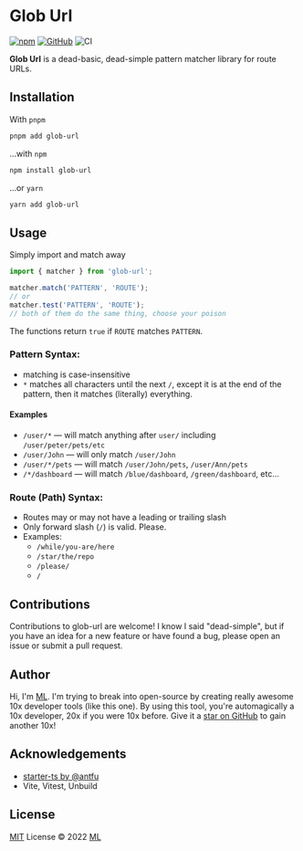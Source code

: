 # Glob Url

<a href="https://www.npmjs.com/package/glob-url"><img alt="npm" src="https://img.shields.io/npm/v/glob-url?color=teal"></a>
<a href="https://github.com/ijkml/glob-url/blob/main/LICENSE"><img alt="GitHub" src="https://img.shields.io/github/license/ijkml/glob-url?color=teal"></a>
<img alt="CI" src="http://img.shields.io/github/actions/workflow/status/ijkml/glob-url/ci.yml?branch=main">

**Glob Url** is a dead-basic, dead-simple pattern matcher library for route URLs.

## Installation

With `pnpm`

```bash
pnpm add glob-url
```

...with `npm`

```bash
npm install glob-url
```

...or `yarn`

```bash
yarn add glob-url
```

## Usage

Simply import and match away

```typescript
import { matcher } from 'glob-url';

matcher.match('PATTERN', 'ROUTE');
// or
matcher.test('PATTERN', 'ROUTE');
// both of them do the same thing, choose your poison
```

The functions return `true` if `ROUTE` matches `PATTERN`.

### Pattern Syntax:

- matching is case-insensitive
- `*` matches all characters until the next `/`, except it is at the end of the pattern, then it matches (literally) everything.

#### Examples

- `/user/*` &mdash; will match anything after `user/` including `/user/peter/pets/etc`
- `/user/John` &mdash; will only match `/user/John`
- `/user/*/pets` &mdash; will match `/user/John/pets`, `/user/Ann/pets`
- `/*/dashboard` &mdash; will match `/blue/dashboard`, `/green/dashboard`, etc...

### Route (Path) Syntax:

- Routes may or may not have a leading or trailing slash
- Only forward slash (`/`) is valid. Please.
- Examples:
  - `/while/you-are/here`
  - `/star/the/repo`
  - `/please/`
  - `/`

## Contributions

Contributions to glob-url are welcome! I know I said "dead-simple", but if you have an idea for a new feature or have found a bug, please open an issue or submit a pull request.

## Author

Hi, I'm [ML](https://github.com/ijkml). I'm trying to break into open-source by creating really awesome 10x developer tools (like this one). By using this tool, you're automagically a 10x developer, 20x if you were 10x before. Give it a [star on GitHub](https://github.com/ijkml/glob-url/) to gain another 10x!

## Acknowledgements

- [starter-ts by @antfu](https://github.com/antfu/starter-ts)
- Vite, Vitest, Unbuild

## License

[MIT](./LICENSE) License © 2022 [ML](https://github.com/ijkml)
